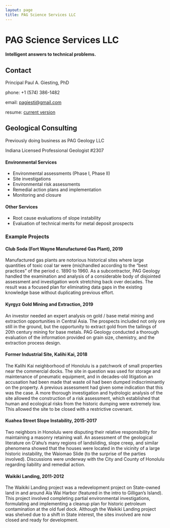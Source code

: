 ```yaml
---
layout: page
title: PAG Science Services LLC
---
```


# PAG Science Services LLC

#### Intelligent answers to technical problems.

## Contact
Principal
Paul A. Giesting, PhD

phone: +1 (574) 386-1482

email: pagiesti@gmail.com

resume: <a href="https://resume.creddle.io/resume/4liirtvnf6z">current version</a>

## Geological Consulting
Previously doing business as PAG Geology LLC

Indiana Licensed Professional Geologist #2307

#### Environmental Services
* Environmental assessments (Phase I, Phase II)
* Site investigations
* Environmental risk assessments
* Remedial action plans and implementation
* Monitoring and closure

#### Other Services
* Root cause evaluations of slope instability
* Evaluation of technical merits for metal deposit prospects

### Example Projects

#### Club Soda (Fort Wayne Manufactured Gas Plant), 2019

Manufactured gas plants are notorious historical sites where large quantities of toxic coal tar were (mis)handled according to the “best practices” of the period c. 1890 to 1960. As a subcontractor, PAG Geology handled the examination and analysis of a considerable body of disjointed assessment and investigation work stretching back over decades. The result was a focused plan for eliminating data gaps in the existing knowledge base without duplicating previous effort.

#### Kyrgyz Gold Mining and Extraction, 2019

An investor needed an expert analysis on gold / base metal mining and extraction opportunities in Central Asia. The prospects included not only ore still in the ground, but the opportunity to extract gold from the tailings of 20th century mining for base metals. PAG Geology conducted a thorough evaluation of the information provided on grain size, chemistry, and the extraction process design.

#### Former Industrial Site, Kalihi Kai, 2018

The Kalihi Kai neighborhood of Honolulu is a patchwork of small properties near the commercial docks. The site in question was used for storage and maintenance of pneumatic equipment, and in decades-old litigation an accusation had been made that waste oil had been dumped indiscriminantly on the property. A previous assessment had given some indication that this was the case. A more thorough investigation and hydrologic analysis of the site allowed the construction of a risk assessment, which established that human and ecological risks from the historic dumping were extremely low. This allowed the site to be closed with a restrictive covenant.

#### Kuahea Street Slope Instability, 2015-2017

Two neighbors in Honolulu were disputing their relative responsibility for maintaining a masonry retaining wall. An assessment of the geological literature on O’ahu’s many regions of landsliding, slope creep, and similar phenomena showed that the houses were located in the vicinity of a large historic instability, the Waiomao Slide (to the surprise of the parties involved). Discussions were underway with the City and County of Honolulu regarding liability and remedial action.

#### Waikiki Landing, 2011-2012

The Waikiki Landing project was a redevelopment project on State-owned land in and around Ala Wai Harbor (featured in the intro to Gilligan’s Island). This project involved completing partial environmental investigations, formulating and implementing a cleanup plan for historic petroleum contamination at the old fuel dock. Although the Waikiki Landing project was shelved due to a shift in State interest, the sites involved are now closed and ready for development.
